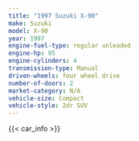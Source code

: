 ```yaml
---
title: "1997 Suzuki X-90"
make: Suzuki
model: X-90
year: 1997
engine-fuel-type: regular unleaded
engine-hp: 95
engine-cylinders: 4
transmission-type: Manual
driven-wheels: four wheel drive
number-of-doors: 2
market-category: N/A
vehicle-size: Compact
vehicle-style: 2dr SUV
---
```


{{< car_info >}}
